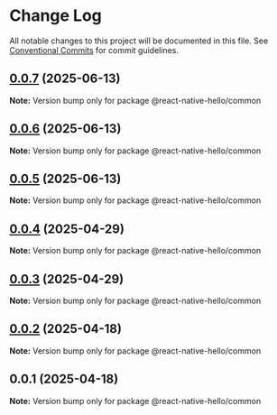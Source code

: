# Change Log

All notable changes to this project will be documented in this file.
See [Conventional Commits](https://conventionalcommits.org) for commit guidelines.

## [0.0.7](https://github.com/ajp8164/react-native-hello/compare/@react-native-hello/common@0.0.6...@react-native-hello/common@0.0.7) (2025-06-13)

**Note:** Version bump only for package @react-native-hello/common

## [0.0.6](https://github.com/ajp8164/react-native-hello/compare/@react-native-hello/common@0.0.5...@react-native-hello/common@0.0.6) (2025-06-13)

**Note:** Version bump only for package @react-native-hello/common

## [0.0.5](https://github.com/ajp8164/react-native-hello/compare/@react-native-hello/common@0.0.4...@react-native-hello/common@0.0.5) (2025-06-13)

**Note:** Version bump only for package @react-native-hello/common

## [0.0.4](https://github.com/ajp8164/react-native-hello/compare/@react-native-hello/common@0.0.3...@react-native-hello/common@0.0.4) (2025-04-29)

**Note:** Version bump only for package @react-native-hello/common

## [0.0.3](https://github.com/ajp8164/react-native-hello/compare/@react-native-hello/common@0.0.2...@react-native-hello/common@0.0.3) (2025-04-29)

**Note:** Version bump only for package @react-native-hello/common

## [0.0.2](https://github.com/ajp8164/react-native-hello/compare/@react-native-hello/common@0.0.1...@react-native-hello/common@0.0.2) (2025-04-18)

**Note:** Version bump only for package @react-native-hello/common

## 0.0.1 (2025-04-18)

**Note:** Version bump only for package @react-native-hello/common
